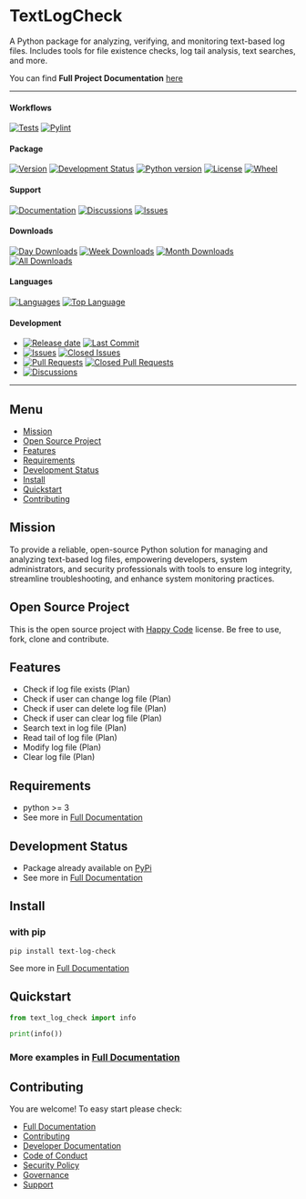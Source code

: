 # TextLogCheck

A Python package for analyzing, verifying, and monitoring text-based log files. 
Includes tools for file existence checks, log tail analysis, text searches, and more. 

You can find **Full Project Documentation** [here][documentation_path]

<hr>

#### Workflows
[![Tests](https://github.com/LibSecSource/text-log-check/actions/workflows/run-tests.yml/badge.svg?branch=main)](https://github.com/LibSecSource/text-log-check/actions/workflows/run-tests.yml)
[![Pylint](https://github.com/LibSecSource/text-log-check/actions/workflows/lint.yml/badge.svg?branch=main)](https://github.com/LibSecSource/text-log-check/actions/workflows/lint.yml)

#### Package
[![Version](https://img.shields.io/pypi/v/text-log-check.svg)](https://pypi.python.org/pypi/text-log-check/)
[![Development Status](https://img.shields.io/pypi/status/text-log-check.svg)](https://pypi.python.org/pypi/text-log-check)
[![Python version](https://img.shields.io/pypi/pyversions/text-log-check.svg)](https://pypi.python.org/pypi/text-log-check/)
[![License](https://img.shields.io/pypi/l/text-log-check)](https://github.com/LibSecSource/text-log-checkblob/main/LICENSE)
[![Wheel](https://img.shields.io/pypi/wheel/text-log-check.svg)](https://pypi.python.org/pypi/text-log-check/)

#### Support
[![Documentation](https://img.shields.io/badge/docs-0094FF.svg)][documentation_path]
[![Discussions](https://img.shields.io/badge/discussions-ff0068.svg)](https://github.com/LibSecSource/text-log-check/discussions/)
[![Issues](https://img.shields.io/badge/issues-11AE13.svg)](https://github.com/LibSecSource/text-log-check/issues/)

#### Downloads
[![Day Downloads](https://img.shields.io/pypi/dd/text-log-check)](https://pepy.tech/project/text-log-check)
[![Week Downloads](https://img.shields.io/pypi/dw/text-log-check)](https://pepy.tech/project/text-log-check)
[![Month Downloads](https://img.shields.io/pypi/dm/text-log-check)](https://pepy.tech/project/text-log-check)
[![All Downloads](https://img.shields.io/pepy/dt/text-log-check)](https://pepy.tech/project/text-log-check)

#### Languages
[![Languages](https://img.shields.io/github/languages/count/LibSecSource/text-log-check)](https://github.com/LibSecSource/text-log-check)
[![Top Language](https://img.shields.io/github/languages/top/LibSecSource/text-log-check)](https://github.com/LibSecSource/text-log-check)

#### Development
- [![Release date](https://img.shields.io/github/release-date/LibSecSource/text-log-check
)](https://github.com/LibSecSource/text-log-check/releases)
[![Last Commit](https://img.shields.io/github/last-commit/LibSecSource/text-log-check/main
)](https://github.com/LibSecSource/text-log-check)
- [![Issues](https://img.shields.io/github/issues/LibSecSource/text-log-check
)](https://github.com/LibSecSource/text-log-check/issues/)
[![Closed Issues](https://img.shields.io/github/issues-closed/LibSecSource/text-log-check
)](https://github.com/LibSecSource/text-log-check/issues/)
- [![Pull Requests](https://img.shields.io/github/issues-pr/LibSecSource/text-log-check
)](https://github.com/LibSecSource/text-log-check/pulls)
[![Closed Pull Requests](https://img.shields.io/github/issues-pr-closed-raw/LibSecSource/text-log-check
)](https://github.com/LibSecSource/text-log-check/pulls)
- [![Discussions](https://img.shields.io/github/discussions/LibSecSource/text-log-check
)](https://github.com/LibSecSource/text-log-check/discussions/)

[//]: # (#### Repository Stats)

[//]: # ([![Stars]&#40;https://img.shields.io/github/stars/LibSecSource/text-log-check)

[//]: # (&#41;]&#40;https://github.com/LibSecSource/text-log-check&#41;)

[//]: # ([![Contributors]&#40;https://img.shields.io/github/contributors/LibSecSource/text-log-check)

[//]: # (&#41;]&#40;https://github.com/LibSecSource/text-log-checkgraphs/contributors&#41;)

[//]: # ([![Forks]&#40;https://img.shields.io/github/forks/LibSecSource/text-log-check)

[//]: # (&#41;]&#40;https://github.com/LibSecSource/text-log-check&#41;)

<hr>

## Menu

- [Mission](#mission)
- [Open Source Project](#open-source-project)
- [Features](#features)
- [Requirements](#requirements)
- [Development Status](#development-status)
- [Install](#install)
- [Quickstart](#quickstart)
- [Contributing](#contributing)

## Mission

To provide a reliable, open-source Python solution for managing and analyzing text-based log files, 
empowering developers, system administrators, and security professionals with tools to 
ensure log integrity, streamline troubleshooting, and enhance system monitoring practices.

## Open Source Project

This is the open source project with [Happy Code](LICENSE) license.
Be free to use, fork, clone and contribute.

## Features

- Check if log file exists (Plan)
- Check if user can change log file (Plan)
- Check if user can delete log file (Plan)
- Check if user can clear log file (Plan)
- Search text in log file (Plan)
- Read tail of log file (Plan)
- Modify log file (Plan)
- Clear log file (Plan)

## Requirements

- python >= 3
- See more in [Full Documentation](https://libsecsource.github.io/text-log-check/about.html#requirements)

## Development Status

- Package already available on [PyPi](https://pypi.org/project/text-log-check/)
- See more in [Full Documentation](https://libsecsource.github.io/text-log-check/about.html#development-status)

## Install

### with pip

```commandline
pip install text-log-check
```

See more in [Full Documentation](https://libsecsource.github.io/text-log-check/install.html)

## Quickstart

```python
from text_log_check import info

print(info())
```

### More examples in [Full Documentation][documentation_path]

## Contributing

You are welcome! To easy start please check:
- [Full Documentation][documentation_path]
- [Contributing](CONTRIBUTING.md)
- [Developer Documentation](https://libsecsource.github.io/text-log-check/dev_documentation.html)
- [Code of Conduct](CODE_OF_CONDUCT.md)
- [Security Policy](SECURITY.md)
- [Governance](GOVERNANCE.md)
- [Support](SUPPORT.md)

[documentation_path]: https://libsecsource.github.io/text-log-check/
